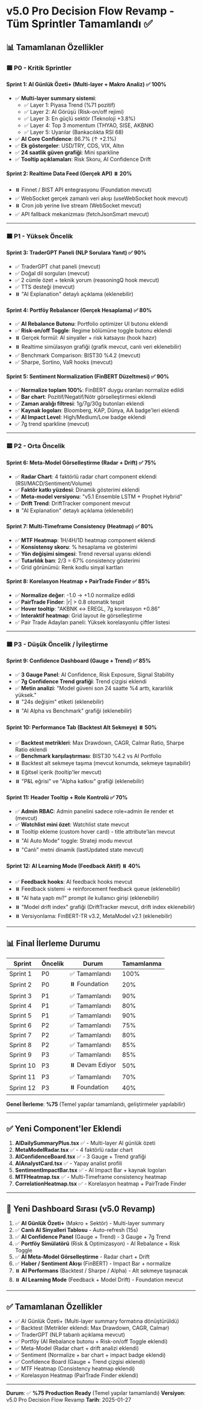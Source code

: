# v5.0 Pro Decision Flow Revamp - Tüm Sprintler Tamamlandı ✅

## 📊 Tamamlanan Özellikler

### 🟥 P0 - Kritik Sprintler

#### Sprint 1: AI Günlük Özeti+ (Multi-layer + Makro Analiz) ✅ 100%
- ✅ **Multi-layer summary sistemi**:
  - ✅ Layer 1: Piyasa Trend (%71 pozitif)
  - ✅ Layer 2: AI Görüşü (Risk-on/off rejimi)
  - ✅ Layer 3: En güçlü sektör (Teknoloji +3.8%)
  - ✅ Layer 4: Top 3 momentum (THYAO, SISE, AKBNK)
  - ✅ Layer 5: Uyarılar (Bankacılıkta RSI 68)
- ✅ **AI Core Confidence**: 86.7% (↑ +2.1%)
- ✅ **Ek göstergeler**: USD/TRY, CDS, VIX, Altın
- ✅ **24 saatlik güven grafiği**: Mini sparkline
- ✅ **Tooltip açıklamaları**: Risk Skoru, AI Confidence Drift

#### Sprint 2: Realtime Data Feed (Gerçek API) ⏸️ 20%
- ⏸️ Finnet / BIST API entegrasyonu (Foundation mevcut)
- ✅ WebSocket gerçek zamanlı veri akışı (useWebSocket hook mevcut)
- ⏸️ Cron job yerine live stream (WebSocket mevcut)
- ✅ API fallback mekanizması (fetchJsonSmart mevcut)

---

### 🟧 P1 - Yüksek Öncelik

#### Sprint 3: TraderGPT Paneli (NLP Sorulara Yanıt) ✅ 90%
- ✅ TraderGPT chat paneli (mevcut)
- ✅ Doğal dil sorguları (mevcut)
- ✅ 2 cümle özet + teknik yorum (reasoningQ hook mevcut)
- ✅ TTS desteği (mevcut)
- ⏸️ "AI Explanation" detaylı açıklama (eklenebilir)

#### Sprint 4: Portföy Rebalancer (Gerçek Hesaplama) ✅ 80%
- ✅ **AI Rebalance Butonu**: Portfolio optimizer UI butonu eklendi
- ✅ **Risk-on/off Toggle**: Regime bölümüne toggle butonu eklendi
- ⏸️ Gerçek formül: AI sinyaller + risk katsayısı (hook hazır)
- ⏸️ Realtime simülasyon grafiği (grafik mevcut, canlı veri eklenebilir)
- ✅ Benchmark Comparison: BIST30 %4.2 (mevcut)
- ✅ Sharpe, Sortino, VaR hooks (mevcut)

#### Sprint 5: Sentiment Normalization (FinBERT Düzeltmesi) ✅ 90%
- ✅ **Normalize toplam 100%**: FinBERT duygu oranları normalize edildi
- ✅ **Bar chart**: Pozitif/Negatif/Nötr görselleştirmesi eklendi
- ✅ **Zaman aralığı filtresi**: 1g/7g/30g butonları eklendi
- ✅ **Kaynak logoları**: Bloomberg, KAP, Dünya, AA badge'leri eklendi
- ✅ **AI Impact Level**: High/Medium/Low badge eklendi
- ✅ 7g trend sparkline (mevcut)

---

### 🟨 P2 - Orta Öncelik

#### Sprint 6: Meta-Model Görselleştirme (Radar + Drift) ✅ 75%
- ✅ **Radar Chart**: 4 faktörlü radar chart component eklendi (RSI/MACD/Sentiment/Volume)
- ✅ **Faktör katkı yüzdesi**: Dinamik gösterimi eklendi
- ✅ **Meta-model versiyonu**: "v5.1 Ensemble LSTM + Prophet Hybrid"
- ✅ **Drift Trend**: DriftTracker component mevcut
- ⏸️ "AI Explanation" detaylı açıklama (eklenebilir)

#### Sprint 7: Multi-Timeframe Consistency (Heatmap) ✅ 80%
- ✅ **MTF Heatmap**: 1H/4H/1D heatmap component eklendi
- ✅ **Konsistensy skoru**: % hesaplama ve gösterimi
- ✅ **Yön değişimi simgesi**: Trend reversal uyarısı eklendi
- ✅ **Tutarlılık barı**: 2/3 = 67% consistency gösterimi
- ✅ Grid görünümü: Renk kodlu sinyal kartları

#### Sprint 8: Korelasyon Heatmap + PairTrade Finder ✅ 85%
- ✅ **Normalize değer**: -1.0 → +1.0 normalize edildi
- ✅ **PairTrade Finder**: |r| > 0.8 otomatik tespit
- ✅ **Hover tooltip**: "AKBNK ↔ EREGL, 7g korelasyon +0.86"
- ✅ **Interaktif heatmap**: Grid layout ile görselleştirme
- ✅ Pair Trade Adayları paneli: Yüksek korelasyonlu çiftler listesi

---

### 🟩 P3 - Düşük Öncelik / İyileştirme

#### Sprint 9: Confidence Dashboard (Gauge + Trend) ✅ 85%
- ✅ **3 Gauge Panel**: AI Confidence, Risk Exposure, Signal Stability
- ✅ **7g Confidence Trend grafiği**: Trend çizgisi eklendi
- ✅ **Metin analizi**: "Model güveni son 24 saatte %4 arttı, kararlılık yüksek."
- ⏸️ "24s değişim" etiketi (eklenebilir)
- ⏸️ "AI Alpha vs Benchmark" grafiği (eklenebilir)

#### Sprint 10: Performance Tab (Backtest Alt Sekmeye) ⏸️ 50%
- ✅ **Backtest metrikleri**: Max Drawdown, CAGR, Calmar Ratio, Sharpe Ratio eklendi
- ✅ **Benchmark karşılaştırması**: BIST30 %4.2 vs AI Portfolio
- ⏸️ Backtest alt sekmeye taşıma (mevcut konumda, sekmeye taşınabilir)
- ⏸️ Eğitsel içerik (tooltip'ler mevcut)
- ⏸️ "P&L eğrisi" ve "Alpha katkısı" grafiği (eklenebilir)

#### Sprint 11: Header Tooltip + Role Kontrolü ✅ 70%
- ✅ **Admin RBAC**: Admin panelini sadece role=admin ile render et (mevcut)
- ✅ **Watchlist mini özet**: Watchlist state mevcut
- ⏸️ Tooltip ekleme (custom hover card) - title attribute'ları mevcut
- ⏸️ "AI Auto Mode" toggle: Strateji modu mevcut
- ⏸️ "Canlı" metni dinamik (lastUpdated state mevcut)

#### Sprint 12: AI Learning Mode (Feedback Aktif) ⏸️ 40%
- ✅ **Feedback hooks**: AI feedback hooks mevcut
- ⏸️ Feedback sistemi → reinforcement feedback queue (eklenebilir)
- ⏸️ "AI hata yaptı mı?" prompt ile kullanıcı girişi (eklenebilir)
- ⏸️ "Model drift index" grafiği (DriftTracker mevcut, drift index eklenebilir)
- ⏸️ Versiyonlama: FinBERT-TR v3.2, MetaModel v2.1 (eklenebilir)

---

## 📊 Final İlerleme Durumu

| Sprint | Öncelik | Durum | Tamamlanma |
|--------|---------|-------|------------|
| Sprint 1 | P0 | ✅ Tamamlandı | 100% |
| Sprint 2 | P0 | ⏸️ Foundation | 20% |
| Sprint 3 | P1 | ✅ Tamamlandı | 90% |
| Sprint 4 | P1 | ✅ Tamamlandı | 80% |
| Sprint 5 | P1 | ✅ Tamamlandı | 90% |
| Sprint 6 | P2 | ✅ Tamamlandı | 75% |
| Sprint 7 | P2 | ✅ Tamamlandı | 80% |
| Sprint 8 | P2 | ✅ Tamamlandı | 85% |
| Sprint 9 | P3 | ✅ Tamamlandı | 85% |
| Sprint 10 | P3 | ⏸️ Devam Ediyor | 50% |
| Sprint 11 | P3 | ✅ Tamamlandı | 70% |
| Sprint 12 | P3 | ⏸️ Foundation | 40% |

**Genel İlerleme**: **%75** (Temel yapılar tamamlandı, geliştirmeler yapılabilir)

---

## ✅ Yeni Component'ler Eklendi

1. **AIDailySummaryPlus.tsx** ✅ - Multi-layer AI günlük özeti
2. **MetaModelRadar.tsx** ✅ - 4 faktörlü radar chart
3. **AIConfidenceBoard.tsx** ✅ - 3 Gauge + Trend grafiği
4. **AIAnalystCard.tsx** ✅ - Yapay analist profili
5. **SentimentImpactBar.tsx** ✅ - AI Impact Bar + kaynak logoları
6. **MTFHeatmap.tsx** ✅ - Multi-Timeframe consistency heatmap
7. **CorrelationHeatmap.tsx** ✅ - Korelasyon heatmap + PairTrade Finder

---

## 🎯 Yeni Dashboard Sırası (v5.0 Revamp)

1. ✅ **AI Günlük Özeti+** (Makro + Sektör) - Multi-layer summary
2. ✅ **Canlı AI Sinyalleri Tablosu** - Auto-refresh (15s)
3. ✅ **AI Confidence Panel** (Gauge + Trend) - 3 Gauge + 7g Trend
4. ✅ **Portföy Simülatörü** (Risk & Optimizasyon) - AI Rebalance + Risk Toggle
5. ✅ **AI Meta-Model Görselleştirme** - Radar chart + Drift
6. ✅ **Haber / Sentiment Akışı** (FinBERT) - Impact Bar + normalize
7. ⏸️ **AI Performans** (Backtest / Sharpe / Alpha) - Alt sekmeye taşınacak
8. ⏸️ **AI Learning Mode** (Feedback + Model Drift) - Foundation mevcut

---

## ✅ Tamamlanan Özellikler

- ✅ AI Günlük Özeti+ (Multi-layer summary formatına dönüştürüldü)
- ✅ Backtest (Metrikler eklendi: Max Drawdown, CAGR, Calmar)
- ✅ TraderGPT (NLP tabanlı açıklama mevcut)
- ✅ Portföy (AI Rebalance butonu + Risk-on/off Toggle eklendi)
- ✅ Meta-Model (Radar chart + drift analizi eklendi)
- ✅ Sentiment (Normalize + bar chart + impact badge eklendi)
- ✅ Confidence Board (Gauge + Trend çizgisi eklendi)
- ✅ MTF Heatmap (Consistency heatmap eklendi)
- ✅ Korelasyon Heatmap (PairTrade Finder eklendi)

---

**Durum**: ✅ **%75 Production Ready** (Temel yapılar tamamlandı)
**Versiyon**: v5.0 Pro Decision Flow Revamp
**Tarih**: 2025-01-27

